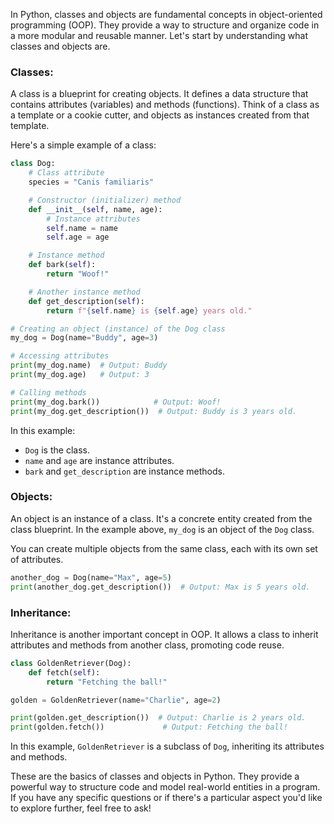 In Python, classes and objects are fundamental concepts in object-oriented programming (OOP). They provide a way to structure and organize code in a more modular and reusable manner. Let's start by understanding what classes and objects are.

### Classes:

A class is a blueprint for creating objects. It defines a data structure that contains attributes (variables) and methods (functions). Think of a class as a template or a cookie cutter, and objects as instances created from that template.

Here's a simple example of a class:

```python
class Dog:
    # Class attribute
    species = "Canis familiaris"

    # Constructor (initializer) method
    def __init__(self, name, age):
        # Instance attributes
        self.name = name
        self.age = age

    # Instance method
    def bark(self):
        return "Woof!"

    # Another instance method
    def get_description(self):
        return f"{self.name} is {self.age} years old."

# Creating an object (instance) of the Dog class
my_dog = Dog(name="Buddy", age=3)

# Accessing attributes
print(my_dog.name)  # Output: Buddy
print(my_dog.age)   # Output: 3

# Calling methods
print(my_dog.bark())            # Output: Woof!
print(my_dog.get_description())  # Output: Buddy is 3 years old.
```

In this example:
- `Dog` is the class.
- `name` and `age` are instance attributes.
- `bark` and `get_description` are instance methods.

### Objects:

An object is an instance of a class. It's a concrete entity created from the class blueprint. In the example above, `my_dog` is an object of the `Dog` class.

You can create multiple objects from the same class, each with its own set of attributes.

```python
another_dog = Dog(name="Max", age=5)
print(another_dog.get_description())  # Output: Max is 5 years old.
```

### Inheritance:

Inheritance is another important concept in OOP. It allows a class to inherit attributes and methods from another class, promoting code reuse.

```python
class GoldenRetriever(Dog):
    def fetch(self):
        return "Fetching the ball!"

golden = GoldenRetriever(name="Charlie", age=2)

print(golden.get_description())  # Output: Charlie is 2 years old.
print(golden.fetch())             # Output: Fetching the ball!
```

In this example, `GoldenRetriever` is a subclass of `Dog`, inheriting its attributes and methods.

These are the basics of classes and objects in Python. They provide a powerful way to structure code and model real-world entities in a program. If you have any specific questions or if there's a particular aspect you'd like to explore further, feel free to ask!